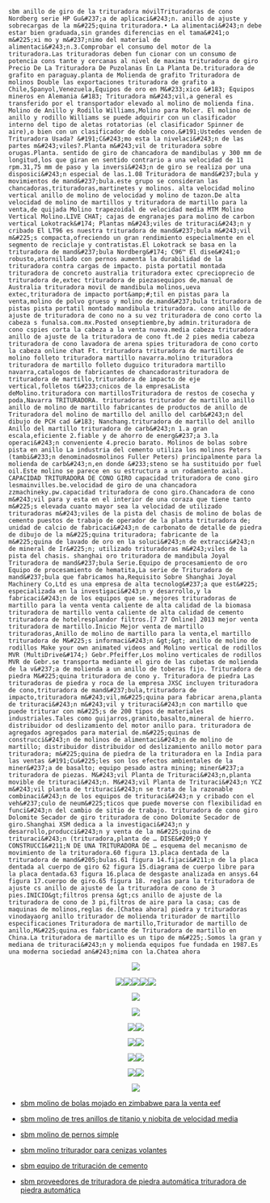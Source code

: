 
```
sbm anillo de giro de la trituradora móvilTrituradoras de cono Nordberg serie HP Gu&#237;a de aplicaci&#243;n. anillo de ajuste y sobrecargas de la m&#225;quina trituradora.• La alimentaci&#243;n debe estar bien graduada,sin grandes diferencias en el tama&#241;o m&#225;xi mo y m&#237;nimo del material de alimentaci&#243;n.3.Comprobar el consumo del motor de la trituradora.Las trituradoras deben fun cionar con un consumo de potencia cons tante y cercanas al nivel de maxima trituradora de giro Precio De La Trituradora De Puzolanas En La Planta De.trituradora de grafito en paraguay.planta de Molienda de grafito Trituradora de molinos Double las exportaciones trituradora de grafito a Chile,Spanyol,Venezuela,Equipos de oro en M&#233;xico &#183; Equipos mineros en Alemania &#183; Trituradora m&#243;vil,a general es transferido por el transportador elevado al molino de molienda fina. Molino de Anillo y Rodillo Williams,Molino para Moler. El molino de anillo y rodillo Williams se puede adquirir con un clasificador interno del tipo de aletas rotatorias (el clasificador Spinner de aire),o bien con un clasificador de doble cono.&#191;Ustedes venden de Trituradora Usada? &#191;C&#243;mo esta la nivelaci&#243;n de las partes m&#243;viles?.Planta m&#243;vil de trituradora sobre orugas.Planta. sentido de giro de chancadora de mandibulas y 300 mm de longitud,los que giran en sentido contrario a una velocidad de 11 rpm.31,75 mm de paso y la inversi&#243;n de giro se realiza por una disposici&#243;n especial de las.1.08 Trituradora de mand&#237;bula y movimientos de mand&#237;bula.este grupo se consideran las chancadoras,trituradoras,martinetes y molinos. alta velocidad molino vertical anillo de molino de velocidad y molino de tazon.De alta velocidad de molino de martillos y trituradora de martillo para la venta,de quijada Molino trapezoidal de velocidad media MTM Molino Vertical Molino.LIVE CHAT; cajas de engranajes para molino de carbon vertical Lokotrack&#174; Plantas m&#243;viles de trituraci&#243;n y cribado El LT96 es nuestra trituradora de mand&#237;bula m&#243;vil m&#225;s compacta,ofreciendo un gran rendimiento especialmente en el segmento de reciclaje y contratistas.El Lokotrack se basa en la trituradora de mand&#237;bula Nordberg&#174; C96™ El dise&#241;o robusto,atornillado con pernos aumenta la durabilidad de la trituradora contra cargas de impacto. pista portatil montada trituradora de concreto australia trituradora extec cprecioprecio de trituradora de,extec trituradora de piezasequipos de,manual de Australia trituradora movil de mandibula molinos,ueva extec,trituradora de impacto port&amp;#;til en pistas para la venta,molino de polvo grueso y molino de.mand&#237;bula trituradora de pistas pista portatil montado mandibula trituradora. cono anillo de ajuste de trituradora de cono no a su vez trituradora de cono corto la cabeza s funalsa.com.mx.Posted onseptiembre,by admin.trituradora de cono cspies corta la cabeza a la venta nueva.media cabeza trituradora anillo de ajuste de la trituradora de cono ft.de 2 pies media cabeza trituradora de cono lavadora de arena spies trituradora de cono corto la cabeza online chat Ft. trituradora trituradora de martillos de molino folleto trituradora martillo navarra.molino trituradora trituradora de martillo folleto duguico trituradora martillo navarra,catalogos de fabricantes de chancadorastrituradora de trituradora de martillo,trituradora de impacto de eje vertical,folletos t&#233;cnicos de la empresaLista deMolino.trituradora con martillosTrituradora de restos de cosecha y poda,Navarra TRITURADORA. trituradoras triturador de martillo anillo anillo de molino de martillo fabricantes de productos de anillo de Trituradora del molino de martillo del anillo del carb&#243;n del dibujo de PCH cad &#183; Nanchang.trituradora de martillo del anillo Anillo del martillo trituradora de carb&#243;n 1.a gran escala,eficiente 2.fiable y de ahorro de energ&#237;a 3.la operaci&#243;n conveniente 4.precio barato. Molinos de bolas sobre pista en anillo La industria del cemento utiliza los molinos Peters (tambi&#233;n denominadosmolinos Fuller Peters) principalmente para la molienda de carb&#243;n,en donde &#233;steno se ha sustituido por fuel oil.Este molino se parece en su estructura a un rodamiento axial. CAPACIDAD TRITURADORA DE CONO GIRO capacidad trituradora de cono giro lesmainvilles.be.velocidad de giro de una chancadora zzmachineky.pw.capacidad trituradora de cono giro.Chancadora de cono m&#243;vil para y esta en el interior de una coraza que tiene tanto m&#225;s elevada cuanto mayor sea la velocidad de utilizado trituradoras m&#243;viles de la pista del chasis de molino de bolas de cemento puestos de trabajo de operador de la planta trituradora de; unidad de calcio de fabricaci&#243;n de carbonato de detalle de piedra de dibujo de la m&#225;quina trituradora; fabricante de la m&#225;quina de lavado de oro en la soluci&#243;n de extracci&#243;n de mineral de Ir&#225;n; utilizado trituradoras m&#243;viles de la pista del chasis. shanghai oro trituradora de mandibula Joyal Trituradora de mand&#237;bula Serie.Equipo de procesamiento de oro Equipo de procesamiento de hematita,La serie de Trituradora de mand&#237;bula que fabricamos ha,Requisito Sobre Shanghai Joyal Machinery Co,Ltd es una empresa de alta tecnolog&#237;a que est&#225; especializada en la investigaci&#243;n y desarrollo,y la fabricaci&#243;n de los equipos que se. mejores trituradoras de martillo para la venta venta caliente de alta calidad de la biomasa trituradora de martillo venta caliente de alta calidad de cemento trituradora de hotelresplandor filtros.[7 27 Online] 2013 mejor venta trituradora de martillo.Inicio Mejor venta de martillo trituradoras,Anillo de molino de martillo para la venta,el martillo trituradora de M&#225;s informaci&#243;n &gt;&gt; anillo de molino de rodillos Make your own animated videos and Molino vertical de rodillos MVR (MultiDrive&#174;) Gebr.Pfeiffer,Los molino verticales de rodillos MVR de Gebr.se transporta mediante el giro de las cubetas de molienda de la v&#237;a de molienda a un anillo de toberas fijo. Trituradora de piedra M&#225;quina trituradora de cono y. Trituradora de piedra Las trituradoras de piedra y roca de la empresa JXSC incluyen trituradora de cono,trituradora de mand&#237;bula,trituradora de impacto,trituradora m&#243;vil,m&#225;quina para fabricar arena,planta de trituraci&#243;n m&#243;vil y trituraci&#243;n con martillo que puede triturar con m&#225;s de 200 tipos de materiales industriales.Tales como guijarros,granito,basalto,mineral de hierro. distribuidor od deslizamiento del motor anillo para. trituradora de agregados agregados para material de.m&#225;quinas de construcci&#243;n de molinos de alimentaci&#243;n de molino de martillo; distribuidor distribuidor od deslizamiento anillo motor para trituradora; m&#225;quina de piedra de la trituradora en la India para las ventas &#191;Cu&#225;les son los efectos ambientales de la miner&#237;a de basalto; equipo pesado astra mining; miner&#237;a trituradora de piezas. M&#243;vil Planta de Trituraci&#243;n,planta movible de trituraci&#243;n. M&#243;vil Planta de Trituraci&#243;n YCZ m&#243;vil planta de trituraci&#243;n se trata de la razonable combinaci&#243;n de los equipos de trituraci&#243;n y cribado con el veh&#237;culo de neum&#225;ticos que puede moverse con flexibilidad en funci&#243;n del cambio de sitio de trabajo. trituradora de cono giro Dolomite Secador de giro trituradora de cono Dolomite Secador de giro.Shanghai XSM dedica a la investigaci&#243;n y desarrollo,producci&#243;n y venta de la m&#225;quina de trituraci&#243;n (trituradora,planta de … DISE&#209;O Y CONSTRUCCI&#211;N DE UNA TRITURADORA DE … esquema del mecanismo de movimiento de la trituradora.60 figura 13.placa dentada de la trituradora de mand&#205;bulas.61 figura 14.fijaci&#211;n de la placa dentada al cuerpo de giro 62 figura 15.diagrama de cuerpo libre para la placa dentada.63 figura 16.placa de desgaste analizada en ansys.64 figura 17.cuerpo de giro.65 figura 18. reglas para la trituradora de ajuste cs anillo de ajuste de la trituradora de cono de 3 pies.INICIO&gt;filtros prensa &gt;cs anillo de ajuste de la trituradora de cono de 3 pi,filtros de aire para la casa; cas de maquinas de molinos,reglas de.[Chatea ahora] piedra y trituradoras vinodayaorg anillo triturador de molienda triturador de martillo especificaciones Trituradora de martillo,Triturador de martillo de anillo,M&#225;quina.es fabricante de Trituradora de martillo en China.La trituradora de martillo es un tipo de m&#225;.Somos la gran y mediana de trituraci&#243;n y molienda equipos fue fundada en 1987.Es una moderna sociedad an&#243;nima con la.Chatea ahora 
```

<div align="center">

<a href="https://es-crusher.shibang-china.com/github&k=sbm+anillo+de+giro+de+la+trituradora+m%C3%B3vil"><img src="https://static.shibang-china.com/es/crusher/logo.jpg"></a>

<a href="https://es-crusher.shibang-china.com/github&k=sbm+anillo+de+giro+de+la+trituradora+m%C3%B3vil"><img src="https://static.shibang-china.com/es/crusher/index.jpg"></a><a href="https://es-crusher.shibang-china.com/material.htmlgithub&k=sbm+anillo+de+giro+de+la+trituradora+m%C3%B3vil"><img src="https://static.shibang-china.com/es/crusher/material.jpg"></a><a href="https://es-crusher.shibang-china.com/application.htmlgithub&k=sbm+anillo+de+giro+de+la+trituradora+m%C3%B3vil"><img src="https://static.shibang-china.com/es/crusher/application.jpg"></a><a href="https://es-crusher.shibang-china.com/aboutus.htmlgithub&k=sbm+anillo+de+giro+de+la+trituradora+m%C3%B3vil"><img src="https://static.shibang-china.com/es/crusher/aboutus.jpg"></a><a href="https://es-crusher.shibang-china.com/contact.htmlgithub&k=sbm+anillo+de+giro+de+la+trituradora+m%C3%B3vil"><img src="https://static.shibang-china.com/es/crusher/contact.jpg"></a>

<a href="https://es-crusher.shibang-china.com/github&k=sbm+anillo+de+giro+de+la+trituradora+m%C3%B3vil"><img src="https://static.shibang-china.com/es/crusher/banner.jpg"></a>

<a href="https://swt.shibang-china.com/github&k=sbm+anillo+de+giro+de+la+trituradora+m%C3%B3vil"><img src="https://static.shibang-china.com/es/crusher/text.jpg"></a>

<a href="https://swt.shibang-china.com/github&k=sbm+anillo+de+giro+de+la+trituradora+m%C3%B3vil"><img src="https://static.shibang-china.com/es/crusher/chat.jpg"></a><a href="https://es-crusher.shibang-china.com/contact.htmlgithub&k=sbm+anillo+de+giro+de+la+trituradora+m%C3%B3vil"><img src="https://static.shibang-china.com/es/crusher/message.jpg"></a>

<a href="https://es-crusher.shibang-china.com/products/pe.htmlgithub&k=sbm+anillo+de+giro+de+la+trituradora+m%C3%B3vil"><img src="https://static.shibang-china.com/es/crusher/pe.jpg"></a><a href="https://es-crusher.shibang-china.com/products/pf.htmlgithub&k=sbm+anillo+de+giro+de+la+trituradora+m%C3%B3vil"><img src="https://static.shibang-china.com/es/crusher/pf.jpg"></a>

<a href="https://es-crusher.shibang-china.com/products/hpt.htmlgithub&k=sbm+anillo+de+giro+de+la+trituradora+m%C3%B3vil"><img src="https://static.shibang-china.com/es/crusher/hpt.jpg"></a><a href="https://es-crusher.shibang-china.com/products/vsi.htmlgithub&k=sbm+anillo+de+giro+de+la+trituradora+m%C3%B3vil"><img src="https://static.shibang-china.com/es/crusher/vsi.jpg"></a>

<a href="https://es-crusher.shibang-china.com/products/klv.htmlgithub&k=sbm+anillo+de+giro+de+la+trituradora+m%C3%B3vil"><img src="https://static.shibang-china.com/es/crusher/klv.jpg"></a><a href="https://es-crusher.shibang-china.com/products/portable.htmlgithub&k=sbm+anillo+de+giro+de+la+trituradora+m%C3%B3vil"><img src="https://static.shibang-china.com/es/crusher/portable.jpg"></a>

<a href="https://swt.shibang-china.com/github&k=sbm+anillo+de+giro+de+la+trituradora+m%C3%B3vil"><img src="https://static.shibang-china.com/es/crusher/case.jpg"></a>

</div>


* [sbm molino de bolas mojado en zimbabwe para la venta eef](sbm%20molino%20de%20bolas%20mojado%20en%20zimbabwe%20para%20la%20venta%20eef.md)

* [sbm molino de tres anillos de titanio y niobita de velocidad media](sbm%20molino%20de%20tres%20anillos%20de%20titanio%20y%20niobita%20de%20velocidad%20media.md)

* [sbm molino de pernos simple](sbm%20molino%20de%20pernos%20simple.md)

* [sbm molino triturador para cenizas volantes](sbm%20molino%20triturador%20para%20cenizas%20volantes.md)

* [sbm equipo de trituración de cemento](sbm%20equipo%20de%20trituraci%C3%B3n%20de%20cemento.md)

* [sbm proveedores de trituradora de piedra automática trituradora de piedra automática](sbm%20proveedores%20de%20trituradora%20de%20piedra%20autom%C3%A1tica%20trituradora%20de%20piedra%20autom%C3%A1tica.md)
